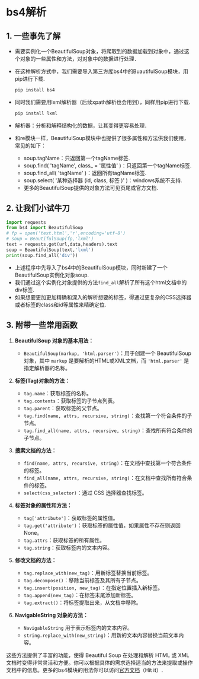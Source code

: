 # bs4解析

## 1. 一些事先了解

-   需要实例化一个BeautifulSoup对象，将爬取到的数据加载到对象中，通过这个对象的一些属性和方法，对对象中的数据进行处理．

-   在这种解析方式中，我们需要导入第三方库bs4中的BuautifulSoup模块，用pip进行下载.

    ```py
    pip install bs4
    ```

-   同时我们需要用lxml解析器（后续xpath解析也会用到），同样用pip进行下载.

    ```py
    pip install lxml
    ```

-   解析器：分析和解释结构化的数据，让其变得更容易处理．
-   和re模块一样，BeautifulSoup模块中也提供了很多属性和方法供我们使用，常见的如下：
    -   soup.tagName：只返回第一个tagName标签.
    -   soup.find( 'tagName', class_ = '属性值' )：只返回第一个tagName标签.
    -   soup.find_all( 'tagName' )：返回所有tagName标签.
    -   soup.select( '某种选择器 (id, class, 标签 )' )：windows系统不支持.
    -   更多的BeautifulSoup提供的对象方法可见页尾或官方文档.

## 2. 让我们小试牛刀

```py
import requests
from bs4 import BeautifulSoup
# fp = open('text.html','r',encoding='utf-8')
# soup = BeautifulSoup(fp,'lxml')
text = requests.get(url,data,headers).text
soup = BeautifulSoup(text,'lxml')
print(soup.find_all('div'))
```

-   上述程序中先导入了bs4中的BeautifulSoup模块，同时新建了一个BeautifulSoup实例化对象soup.
-   我们通过这个实例化对象提供的方法`find_all`解析了所有这个html文档中的div标签.
-   如果想要更加更加精确和深入的解析想要的标签，得通过更复杂的CSS选择器或者标签的class和id等属性来精确定位.

## 3. 附带一些常用函数

1. **BeautifulSoup 对象的基本用法：**
   - `BeautifulSoup(markup, 'html.parser')`：用于创建一个 BeautifulSoup 对象，其中 `markup` 是要解析的HTML或XML文档，而 `'html.parser'` 是指定解析器的名称。

2. **标签(Tag)对象的方法：**
   - `tag.name`：获取标签的名称。
   - `tag.contents`：获取标签的子节点列表。
   - `tag.parent`：获取标签的父节点。
   - `tag.find(name, attrs, recursive, string)`：查找第一个符合条件的子节点。
   - `tag.find_all(name, attrs, recursive, string)`：查找所有符合条件的子节点。

3. **搜索文档的方法：**
   - `find(name, attrs, recursive, string)`：在文档中查找第一个符合条件的标签。
   - `find_all(name, attrs, recursive, string)`：在文档中查找所有符合条件的标签。
   - `select(css_selector)`：通过 CSS 选择器查找标签。

4. **标签对象的属性和方法：**
   - `tag['attribute']`：获取标签的属性值。
   - `tag.get('attribute')`：获取标签的属性值，如果属性不存在则返回 None。
   - `tag.attrs`：获取标签的所有属性。
   - `tag.string`：获取标签内的文本内容。

5. **修改文档的方法：**
   - `tag.replace_with(new_tag)`：用新标签替换当前标签。
   - `tag.decompose()`：移除当前标签及其所有子节点。
   - `tag.insert(position, new_tag)`：在指定位置插入新标签。
   - `tag.append(new_tag)`：在标签末尾添加新标签。
   - `tag.extract()`：将标签提取出来，从文档中移除。

6. **NavigableString 对象的方法：**
   - `NavigableString` 用于表示标签内的文本内容。
   - `string.replace_with(new_string)`：用新的文本内容替换当前文本内容。

这些方法提供了丰富的功能，使得 Beautiful Soup 在处理和解析 HTML 或 XML 文档时变得非常灵活和方便。你可以根据具体的需求选择适当的方法来提取或操作文档中的信息。更多的bs4模块的用法你可以访问[官方文档](https://beautifulsoup.readthedocs.io/zh-cn/v4.4.0/)（Hit it）.

